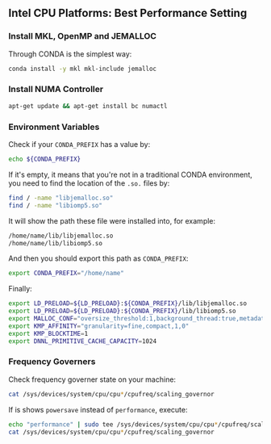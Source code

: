## Intel CPU Platforms: Best Performance Setting
### Install MKL, OpenMP and JEMALLOC
Through CONDA is the simplest way:
```bash
conda install -y mkl mkl-include jemalloc
```

### Install NUMA Controller
```bash
apt-get update && apt-get install bc numactl
```

### Environment Variables
Check if your ```CONDA_PREFIX``` has a value by:
```bash
echo ${CONDA_PREFIX}
```
If it's empty, it means that you're not in a traditional CONDA environment, you need to find the location of the ```.so.``` files by:
```bash
find / -name "libjemalloc.so"
find / -name "libiomp5.so"
```
It will show the path these file were installed into, for example:
```bash
/home/name/lib/libjemalloc.so
/home/name/lib/libiomp5.so
```
And then you should export this path as ```CONDA_PREFIX```:
```bash
export CONDA_PREFIX="/home/name"
```
Finally:
```bash
export LD_PRELOAD=${LD_PRELOAD}:${CONDA_PREFIX}/lib/libjemalloc.so
export LD_PRELOAD=${LD_PRELOAD}:${CONDA_PREFIX}/lib/libiomp5.so
export MALLOC_CONF="oversize_threshold:1,background_thread:true,metadata_thp:auto,dirty_decay_ms:9000000000,muzzy_decay_ms:9000000000"
export KMP_AFFINITY="granularity=fine,compact,1,0"
export KMP_BLOCKTIME=1
export DNNL_PRIMITIVE_CACHE_CAPACITY=1024
```

### Frequency Governers
Check frequency governer state on your machine:
```bash
cat /sys/devices/system/cpu/cpu*/cpufreq/scaling_governor
```
If is shows ```powersave``` instead of ```performance```, execute:
```bash
echo "performance" | sudo tee /sys/devices/system/cpu/cpu*/cpufreq/scaling_governor
cat /sys/devices/system/cpu/cpu*/cpufreq/scaling_governor
```
